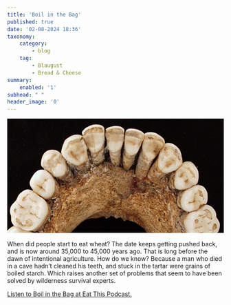 ```yaml
---
title: 'Boil in the Bag'
published: true
date: '02-08-2024 18:36'
taxonomy:
    category:
        - blog
    tag:
        - Blaugust
        - Bread & Cheese
summary:
    enabled: '1'
subhead: " "
header_image: '0'
---
```


<img src="odb-02-image.jpg" alt="Arch of lower jaw of Neanderthal fossil" class="u-featured">

When did people start to eat wheat? The date keeps getting pushed back, and is now around 35,000 to 45,000 years ago. That is long before the dawn of intentional agriculture. How do we know? Because a man who died in a cave hadn’t cleaned his teeth, and stuck in the tartar were grains of boiled starch. Which raises another set of problems that seem to have been solved by wilderness survival experts.

<a href="https://www.eatthispodcast.com/our-daily-bread-02/" rel=canonical>Listen to Boil in the Bag at Eat This Podcast.</a>
